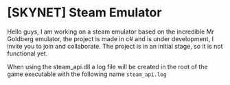 # [SKYNET] Steam Emulator
Hello guys, I am working on a steam emulator based on the incredible Mr Goldberg emulator, the project is made in c# and is under development, I invite you to join and collaborate. The project is in an initial stage, so it is not functional yet.

When using the steam_api.dll a log file will be created in the root of the game executable with the following name <code>steam_api.log</code>

